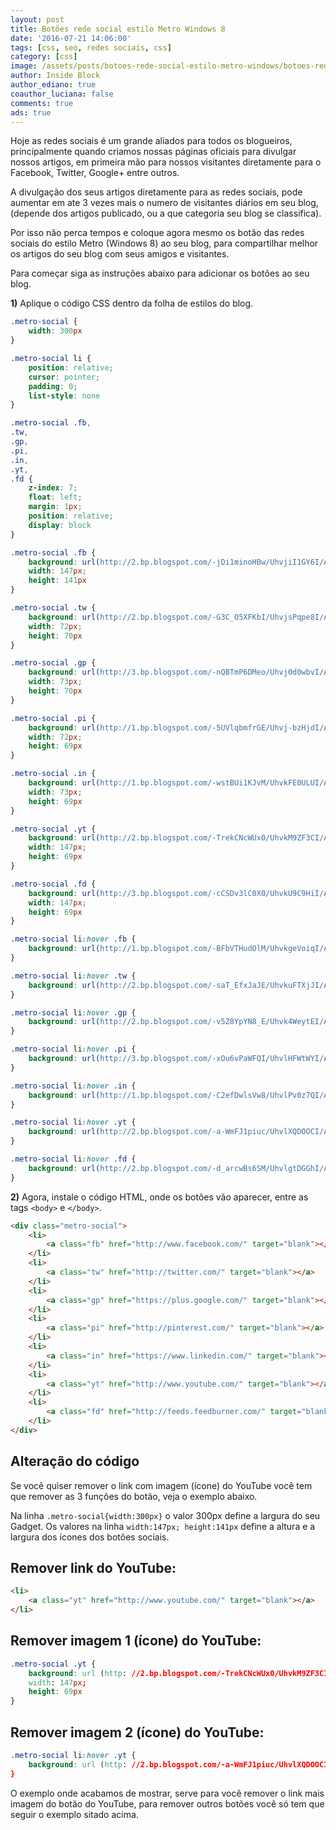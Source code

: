 ```yaml
---
layout: post
title: Botões rede social estilo Metro Windows 8
date: '2016-07-21 14:06:00'
tags: [css, seo, redes sociais, css]
category: [css]
image: /assets/posts/botoes-rede-social-estilo-metro-windows/botoes-rede-social-estilo-metro-windows.jpg
author: Inside Block
author_ediano: true
coauthor_luciana: false
comments: true
ads: true
---
```


Hoje as redes sociais é um grande aliados para todos os blogueiros, principalmente quando criamos nossas páginas oficiais para divulgar nossos artigos, em primeira mão para nossos visitantes diretamente para o Facebook, Twitter, Google+ entre outros.

A divulgação dos seus artigos diretamente para as redes sociais, pode aumentar em ate 3 vezes mais o numero de visitantes diários em seu blog, (depende dos artigos publicado, ou a que categoria seu blog se classifica).

Por isso não perca tempos e coloque agora mesmo os botão das redes sociais do estilo Metro (Windows 8) ao seu blog, para compartilhar melhor os artigos do seu blog com seus amigos e visitantes.

Para começar siga as instruções abaixo para adicionar os botões ao seu blog.

**1)** Aplique o código CSS dentro da folha de estilos do blog.

```css
.metro-social {
    width: 300px
}

.metro-social li {
    position: relative;
    cursor: pointer;
    padding: 0;
    list-style: none
}

.metro-social .fb,
.tw,
.gp,
.pi,
.in,
.yt,
.fd {
    z-index: 7;
    float: left;
    margin: 1px;
    position: relative;
    display: block
}

.metro-social .fb {
    background: url(http://2.bp.blogspot.com/-jDi1minoHBw/UhvjiI1GY6I/AAAAAAAAAio/lfs0h-hpbaQ/s1600/facebook.png) no-repeatcenter center #1f69b3;
    width: 147px;
    height: 141px
}

.metro-social .tw {
    background: url(http://2.bp.blogspot.com/-G3C_O5XFKbI/UhvjsPqpe8I/AAAAAAAAAiw/uxhlb5snwaY/s1600/twitter-bird-dark-bgs.png)no-repeat center center #43b3e5;
    width: 72px;
    height: 70px
}

.metro-social .gp {
    background: url(http://3.bp.blogspot.com/-nQBTmP6DMeo/Uhvj0d0wbvI/AAAAAAAAAi4/TN0crRtiTqo/s1600/google+plus.png) no-repeatcenter center #da4a38;
    width: 73px;
    height: 70px
}

.metro-social .pi {
    background: url(http://1.bp.blogspot.com/-5UVlqbmfrGE/Uhvj-bzHjdI/AAAAAAAAAjA/ONblStiMWc8/s1600/pinterest.png) no-repeatcenter center #d73532;
    width: 72px;
    height: 69px
}

.metro-social .in {
    background: url(http://1.bp.blogspot.com/-wstBUi1KJvM/UhvkFE0ULUI/AAAAAAAAAjI/pYXFGoASttM/s1600/linkedin.png) no-repeatcenter center #0097bd;
    width: 73px;
    height: 69px
}

.metro-social .yt {
    background: url(http://2.bp.blogspot.com/-TrekCNcWUx0/UhvkM9ZF3CI/AAAAAAAAAjQ/Mo34C4balm8/s1600/youtube.png) no-repeatcenter center #e64a41;
    width: 147px;
    height: 69px
}

.metro-social .fd {
    background: url(http://3.bp.blogspot.com/-cCSDv3lC0X0/UhvkU9C9HiI/AAAAAAAAAjY/mGiP5hJsM-c/s1600/feed.png) no-repeat center center #e9a01c;
    width: 147px;
    height: 69px
}

.metro-social li:hover .fb {
    background: url(http://1.bp.blogspot.com/-BFbVTHudOlM/UhvkgeVoiqI/AAAAAAAAAjg/35axnVfIeS0/s1600/facebook1.png) no-repeatcenter center #1f69b3
}

.metro-social li:hover .tw {
    background: url(http://2.bp.blogspot.com/-saT_EfxJaJE/UhvkuFTXjJI/AAAAAAAAAjo/577uDpJQEbc/s1600/twitter-bird-dark-bgs1.png) no-repeat center center #43b3e5
}

.metro-social li:hover .gp {
    background: url(http://2.bp.blogspot.com/-v5Z8YpYN8_E/Uhvk4WeytEI/AAAAAAAAAjw/r2i0umcEW_s/s1600/google+plus1.png)no-repeat center center #da4a38
}

.metro-social li:hover .pi {
    background: url(http://3.bp.blogspot.com/-xOu6vPaWFQI/UhvlHFWtWYI/AAAAAAAAAkA/ZuLiaTQEgvc/s1600/pinterest1.png) no-repeatcenter center #d73532
}

.metro-social li:hover .in {
    background: url(http://1.bp.blogspot.com/-C2efDwlsVw8/UhvlPv0z7QI/AAAAAAAAAkI/7Ja7pe4oeXI/s1600/linkedin1.png) no-repeatcenter center #0097bd
}

.metro-social li:hover .yt {
    background: url(http://2.bp.blogspot.com/-a-WmFJ1piuc/UhvlXQDOOCI/AAAAAAAAAkQ/VWNkxrcP2PM/s1600/youtube1.png) no-repeatcenter center #e64a41
}

.metro-social li:hover .fd {
    background: url(http://2.bp.blogspot.com/-d_arcwBs6SM/UhvlgtDGGhI/AAAAAAAAAkY/J2th4re5ihc/s1600/feed1.png) no-repeatcenter center #e9a01c
}
```

**2)** Agora, instale o código HTML, onde os botões vão aparecer, entre as tags `<body>` e `</body>`.

```html
<div class="metro-social">
    <li>
        <a class="fb" href="http://www.facebook.com/" target="blank"></a>
    </li>
    <li>
        <a class="tw" href="http://twitter.com/" target="blank"></a>
    </li>
    <li>
        <a class="gp" href="https://plus.google.com/" target="blank"></a>
    </li>
    <li>
        <a class="pi" href="http://pinterest.com/" target="blank"></a>
    </li>
    <li>
        <a class="in" href="https://www.linkedin.com/" target="blank"></a>
    </li>
    <li>
        <a class="yt" href="http://www.youtube.com/" target="blank"></a>
    </li>
    <li>
        <a class="fd" href="http://feeds.feedburner.com/" target="blank"></a>
    </li>
</div>
```

## Alteração do código
Se você quiser remover o link com imagem (ícone) do YouTube você tem que remover as 3 funções do botão, veja o exemplo abaixo.

Na linha `.metro-social{width:300px}` o valor 300px define a largura do seu Gadget. Os valores na linha `width:147px; height:141px` define a altura e a largura dos ícones dos botões sociais.

## Remover link do YouTube:
```html
<li>
    <a class="yt" href="http://www.youtube.com/" target="blank"></a>
</li>
```

## Remover imagem 1 (ícone) do YouTube:
```css
.metro-social .yt {
    background: url (http: //2.bp.blogspot.com/-TrekCNcWUx0/UhvkM9ZF3CI/AAAAAAAAAjQ/Mo34C4balm8/s1600/youtube.png) no-repeat center center #e64a41;
    width: 147px;
    height: 69px
}
```

## Remover imagem 2 (ícone) do YouTube:
```css
.metro-social li:hover .yt {
    background: url (http: //2.bp.blogspot.com/-a-WmFJ1piuc/UhvlXQDOOCI/AAAAAAAAAkQ/VWNkxrcP2PM/s1600/youtube1.png) no-repeat center center #e64a41
}
```

O exemplo onde acabamos de mostrar, serve para você remover o link mais imagem do botão do YouTube, para remover outros botões você só tem que seguir o exemplo sitado acima.